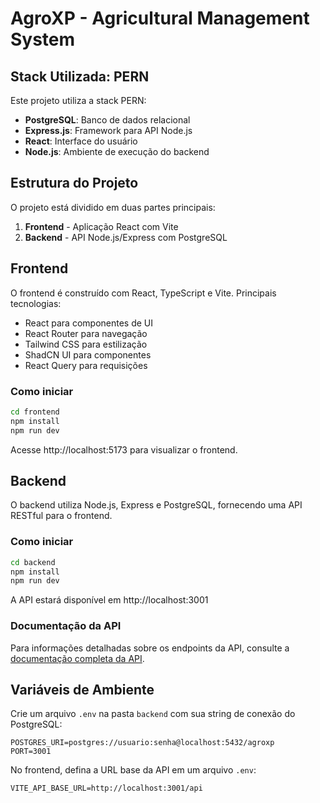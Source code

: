 # AgroXP - Agricultural Management System

## Stack Utilizada: PERN

Este projeto utiliza a stack PERN:

- **PostgreSQL**: Banco de dados relacional
- **Express.js**: Framework para API Node.js
- **React**: Interface do usuário
- **Node.js**: Ambiente de execução do backend

## Estrutura do Projeto

O projeto está dividido em duas partes principais:

1. **Frontend** - Aplicação React com Vite
2. **Backend** - API Node.js/Express com PostgreSQL

## Frontend

O frontend é construído com React, TypeScript e Vite. Principais tecnologias:

- React para componentes de UI
- React Router para navegação
- Tailwind CSS para estilização
- ShadCN UI para componentes
- React Query para requisições

### Como iniciar

```bash
cd frontend
npm install
npm run dev
```

Acesse http://localhost:5173 para visualizar o frontend.

## Backend

O backend utiliza Node.js, Express e PostgreSQL, fornecendo uma API RESTful para o frontend.

### Como iniciar

```bash
cd backend
npm install
npm run dev
```

A API estará disponível em http://localhost:3001

### Documentação da API

Para informações detalhadas sobre os endpoints da API, consulte a [documentação completa da API](backend/README.md).

## Variáveis de Ambiente

Crie um arquivo `.env` na pasta `backend` com sua string de conexão do PostgreSQL:

```
POSTGRES_URI=postgres://usuario:senha@localhost:5432/agroxp
PORT=3001
```

No frontend, defina a URL base da API em um arquivo `.env`:

```
VITE_API_BASE_URL=http://localhost:3001/api
```
